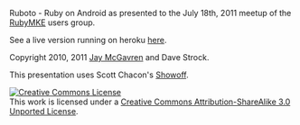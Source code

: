 Ruboto - Ruby on Android
as presented to the July 18th, 2011 meetup of the [RubyMKE](http://www.meetup.com/RubyMKE/) users group.

See a live version running on heroku [here](http://rubymke-ruboto.heroku.com).

Copyright 2010, 2011 [Jay McGavren](http://jay.mcgavren.com) and Dave Strock.

This presentation uses Scott Chacon's [Showoff](http://github.com/schacon/showoff). 

<a rel="license" href="http://creativecommons.org/licenses/by-sa/3.0/"><img alt="Creative Commons License" style="border-width:0" src="http://i.creativecommons.org/l/by-sa/3.0/88x31.png" /></a><br />This work is licensed under a <a rel="license" href="http://creativecommons.org/licenses/by-sa/3.0/">Creative Commons Attribution-ShareAlike 3.0 Unported License</a>.